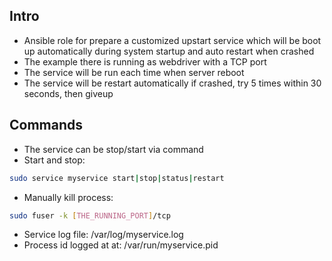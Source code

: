 ## Intro
- Ansible role for prepare a customized upstart service which will be boot up automatically during system startup and auto restart when crashed
- The example there is running as webdriver with a TCP port
- The service will be run each time when server reboot
- The service will be restart automatically if crashed, try 5 times within 30 seconds, then giveup

## Commands
- The service can be stop/start via command
- Start and stop: 
``` sh
sudo service myservice start|stop|status|restart
```
- Manually kill process:
``` sh
sudo fuser -k [THE_RUNNING_PORT]/tcp
```
- Service log file: /var/log/myservice.log
- Process id logged at at: /var/run/myservice.pid
